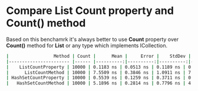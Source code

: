 # Compare List Count property and Count() method

Based on this benchamrk it's always better to use **Count** property over **Count()** method for **List** or any type which implements ICollection<T>.

```bash
|                 Method | Count |      Mean |     Error |    StdDev |    Median |
|----------------------- |------ |----------:|----------:|----------:|----------:|
|    ListCountProperty | 10000 | 0.1183 ns | 0.0513 ns | 0.1189 ns | 0.0914 ns |
|      ListCountMethod | 10000 | 7.5509 ns | 0.3846 ns | 1.0911 ns | 7.2175 ns |
| HashSetCountProperty | 10000 | 0.5539 ns | 0.1259 ns | 0.3711 ns | 0.6092 ns |
|   HashSetCountMethod | 10000 | 5.1896 ns | 0.2814 ns | 0.7796 ns | 4.9093 ns |
```
